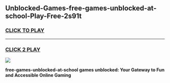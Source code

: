 
## Unblocked-Games-free-games-unblocked-at-school-Play-Free-2s91t
<h3>
<a href="https://premium76.site?title=free-games-unblocked-at-school&ref=20A">CLICK TO PLAY</a></h3>
<hr>

<h3>
<a href="https://premium76.site?title=free-games-unblocked-at-school&ref=20A">CLICK 2 PLAY</a>
  
</h3>

<a href="https://premium76.site?title=free-games-unblocked-at-school&ref=20A"><img src="https://clearcache.store/games.png"></a>


**free-games-unblocked-at-school games unblocked: Your Gateway to Fun and Accessible Online Gaming**
